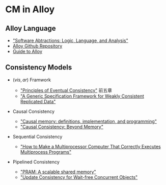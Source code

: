 # CM in Alloy

## Alloy Language

- ["Software Abtractions: Logic, Language, and Analysis"](https://alloytools.org/)
- [Alloy Github Repository](https://github.com/AlloyTools/org.alloytools.alloy) 
- [Guide to Alloy](http://www.doc.ic.ac.uk/project/examples/2007/271j/suprema_on_alloy/Web/)

## Consistency Models

- ($vis,ar$) Framwork
  - ["Principles of Eventual Consistency"](https://www.microsoft.com/en-us/research/publication/principles-of-eventual-consistency/) 前五章
  - ["A Generic Specification Framework for Weakly Consistent Replicated Data"](https://cs.nju.edu.cn/yuhuang/huangyufiles/papers/2020-SRDS-SpecFramework.pdf)

- Causal Consistency
  - ["Causal memory: definitions, implementation, and programming"](https://citeseerx.ist.psu.edu/viewdoc/download?doi=10.1.1.88.4039&rep=rep1&type=pdf)
  - ["Causal Consistency: Beyond Memory"](https://www.researchgate.net/profile/Achour-Mostefaoui/publication/301839747_Causal_Consistency_Beyond_Memory/links/5d2c3eb0a6fdcc2462e0ebbc/Causal-Consistency-Beyond-Memory.pdf)

- Sequential Consistency
  - ["How to Make a Multiprocessor Computer That Correctly Executes Multiprocess Programs"](https://scholar.archive.org/work/lvlt54i2rfakvnkikwdr7shs3a/access/wayback/https://dl.acm.org/doi/pdf/10.1145/3335772?download=true#page=219)

- Pipelined Consistency
  - ["PRAM: A scalable shared memory"](https://www.cs.princeton.edu/techreports/1988/180.pdf)
  - ["Update Consistency for Wait-free Concurrent Objects"](http://matthieu-perrin.fr/data/IPDPS_15_UC_beamer.pdf)
